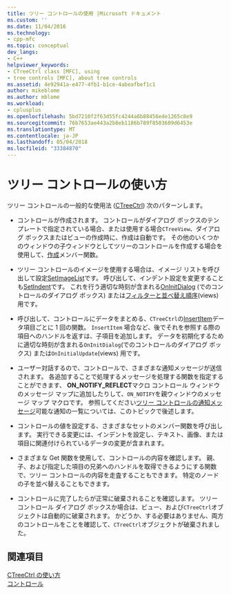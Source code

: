 ```yaml
---
title: ツリー コントロールの使用 |Microsoft ドキュメント
ms.custom: ''
ms.date: 11/04/2016
ms.technology:
- cpp-mfc
ms.topic: conceptual
dev_langs:
- C++
helpviewer_keywords:
- CTreeCtrl class [MFC], using
- tree controls [MFC], about tree controls
ms.assetid: 4e92941a-e477-4fb1-b1ce-4abeafbef1c1
author: mikeblome
ms.author: mblome
ms.workload:
- cplusplus
ms.openlocfilehash: 5bd7210f2f63d55fc4244a6b88456ede1265c8e9
ms.sourcegitcommit: 76b7653ae443a2b8eb1186b789f8503609d6453e
ms.translationtype: MT
ms.contentlocale: ja-JP
ms.lasthandoff: 05/04/2018
ms.locfileid: "33384870"
---
```

# <a name="using-tree-controls"></a>ツリー コントロールの使い方
ツリー コントロールの一般的な使用法 ([CTreeCtrl](../mfc/reference/ctreectrl-class.md)) 次のパターンします。  
  
-   コントロールが作成されます。 コントロールがダイアログ ボックスのテンプレートで指定されている場合、または使用する場合`CTreeView`、ダイアログ ボックスまたはビューの作成時に、作成は自動です。 その他のいくつかのウィンドウの子ウィンドウとしてツリーのコントロールを作成する場合を使用して、[作成](../mfc/reference/ctreectrl-class.md#create)メンバー関数。  
  
-   ツリー コントロールのイメージを使用する場合は、イメージ リストを呼び出して設定[SetImageList](../mfc/reference/ctreectrl-class.md#setimagelist)です。 呼び出して、インデント設定を変更することも[SetIndent](../mfc/reference/ctreectrl-class.md#setindent)です。 これを行う適切な時刻が含まれる[OnInitDialog](../mfc/reference/cdialog-class.md#oninitdialog) (でのコントロールのダイアログ ボックス) または[フィルターと並べ替え順序](../mfc/reference/cview-class.md#oninitialupdate)(views) 用です。  
  
-   呼び出して、コントロールにデータをまとめる、`CTreeCtrl`の[InsertItem](../mfc/reference/ctreectrl-class.md#insertitem)データ項目ごとに 1 回の関数。 `InsertItem` 場合など、後でそれを参照する際の項目へのハンドルを返すは、子項目を追加します。 データを初期化するために適切な時刻が含まれる`OnInitDialog`(でのコントロールのダイアログ ボックス) または`OnInitialUpdate`(views) 用です。  
  
-   ユーザー対話するので、コントロールで、さまざまな通知メッセージが送信されます。 各追加することで処理するメッセージを処理する関数を指定することができます、 **ON_NOTIFY_REFLECT**マクロ コントロール ウィンドウのメッセージ マップに追加したりして、`ON_NOTIFY`を親ウィンドウのメッセージ マップ マクロです。 参照してください[ツリー コントロールの通知メッセージ](../mfc/tree-control-notification-messages.md)可能な通知の一覧については、このトピックで後述します。  
  
-   コントロールの値を設定する、さまざまなセットのメンバー関数を呼び出します。 実行できる変更には、インデントを設定し、テキスト、画像、または項目に関連付けられているデータの変更が含まれます。  
  
-   さまざまな Get 関数を使用して、コントロールの内容を確認します。 親、子、および指定した項目の兄弟へのハンドルを取得できるようにする関数で、ツリー コントロールの内容を走査することもできます。 特定のノードの子を並べ替えることもできます。  
  
-   コントロールに完了したらが正常に破棄されることを確認します。 ツリー コントロール ダイアログ ボックスか場合は、ビュー、および`CTreeCtrl`オブジェクトは自動的に破棄されます。 かどうか、する必要はありません、両方のコントロールをことを確認して、`CTreeCtrl`オブジェクトが破棄されました。  
  
## <a name="see-also"></a>関連項目  
 [CTreeCtrl の使い方](../mfc/using-ctreectrl.md)   
 [コントロール](../mfc/controls-mfc.md)

